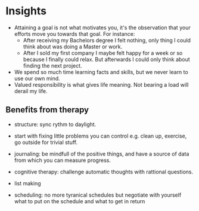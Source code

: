 Insights
========

* Attaining a goal is not what motivates you, it's the observation that your efforts move you towards that goal. For instance:
  - After receiving my Bachelors degree I felt nothing, only thing I could think about was doing a Master or work.
  - After I sold my first company I maybe felt happy for a week or so because I finally could relax. But afterwards I could only think about finding the next project.
* We spend so much time learning facts and skills, but we never learn to use our own mind.
* Valued responsibility is what gives life meaning. Not bearing a load will derail my life.



Benefits from therapy
---------------------

* structure: sync rythm to daylight.
* start with fixing little problems you can control e.g. clean up, exercise, go outside for trivial stuff.
* journaling: be mindfull of the positive things, and have a source of data from which you can measure progress.
* cognitive therapy: challenge automatic thoughts with rattional questions.

* list making
* scheduling: no more tyranical schedules but negotiate with yourself what to put on the schedule and what to get in return





